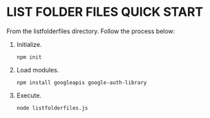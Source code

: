 # LIST FOLDER FILES QUICK START

From the listfolderfiles directory. Follow the process below:

1. Initialize.
   
   ```npm init```
   
3. Load modules.

   ```npm install googleapis google-auth-library```
   
5. Execute.

   ```node listfolderfiles.js```

